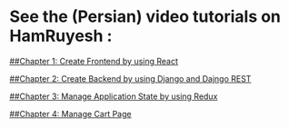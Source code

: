 # See the (Persian) video tutorials on HamRuyesh :

[##Chapter 1: Create Frontend by using React](https://hamruyesh.com/product/django-react-tutorial-ecommerce-project-cha/)

[##Chapter 2: Create Backend by using Django and Dajngo REST](https://hamruyesh.com/product/django-react-tutorial-part2-rest-api/)


[##Chapter 3: Manage Application State by using Redux](https://hamruyesh.com/product/django-react-ecommerce-tutorial-part3-redux/)

[##Chapter 4: Manage Cart Page](https://hamruyesh.com/product/django-react-fullstack-ecommerce-tutorial-part4-cart/)
